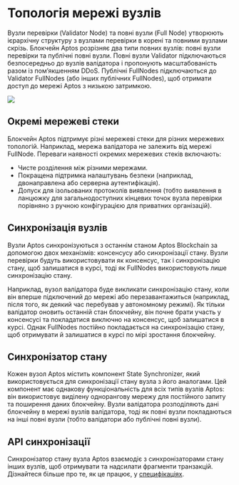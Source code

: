 # Топологія мережі вузлів

Вузли перевірки (Validator Node) та повні вузли (Full Node) утворюють ієрархічну структуру з вузлами перевірки в корені та повними вузлами скрізь. Блокчейн Aptos розрізняє два типи повних вузлів: повні вузли перевірки та публічні повні вузли. Повні вузли Validator підключаються безпосередньо до вузлів валідатора і пропонують масштабованість разом із пом’якшенням DDoS. Публічні FullNodes підключаються до Validator FullNodes (або інших публічних FullNodes), щоб отримати доступ до мережі Aptos з низькою затримкою.

![](https://aptos.dev/assets/images/v-fn-network-20283e9f73bf516237c0979d969af1db.svg)

## Окремі мережеві стеки

Блокчейн Aptos підтримує різні мережеві стеки для різних мережевих топологій. Наприклад, мережа валідатора не залежить від мережі FullNode. Переваги наявності окремих мережевих стеків включають:
+ Чисте розділення між різними мережами.
+ Покращена підтримка налаштувань безпеки (наприклад, двонаправлена або серверна аутентифікація).
+ Допуск для ізольованих протоколів виявлення (тобто виявлення в ланцюжку для загальнодоступних кінцевих точок вузла перевірки порівняно з ручною конфігурацією для приватних організацій).

## Синхронізація вузлів

Вузли Aptos синхронізуються з останнім станом Aptos Blockchain за допомогою двох механізмів: консенсусу або синхронізації стану. Вузли перевірки будуть використовувати як консенсус, так і синхронізацію стану, щоб залишатися в курсі, тоді як FullNodes використовують лише синхронізацію стану.

Наприклад, вузол валідатора буде викликати синхронізацію стану, коли він вперше підключений до мережі або перезавантажиться (наприклад, після того, як деякий час перебував у автономному режимі). Як тільки валідатор оновить останній стан блокчейну, він почне брати участь у консенсусі та покладатися виключно на консенсус, щоб залишатися в курсі. Однак FullNodes постійно покладається на синхронізацію стану, щоб отримувати й залишатися в курсі по мірі зростання блокчейну.

## Синхронізатор стану

Кожен вузол Aptos містить компонент State Synchronizer, який використовується для синхронізації стану вузла з його аналогами. Цей компонент має однакову функціональність для всіх типів вузлів Aptos: він використовує виділену однорангову мережу для постійного запиту та поширення даних блокчейну. Вузли валідатора розподіляють дані блокчейну в мережі вузлів валідатора, тоді як повні вузли покладаються на інші повні вузли (тобто валідатори або публічні повні вузли).

## API синхронізації

Синхронізатор стану вузла Aptos взаємодіє з синхронізаторами стану інших вузлів, щоб отримувати та надсилати фрагменти транзакцій. Дізнайтеся більше про те, як це працює, у [специфікаціях](https://github.com/aptos-labs/aptos-core/tree/main/documentation/specifications/state_sync).